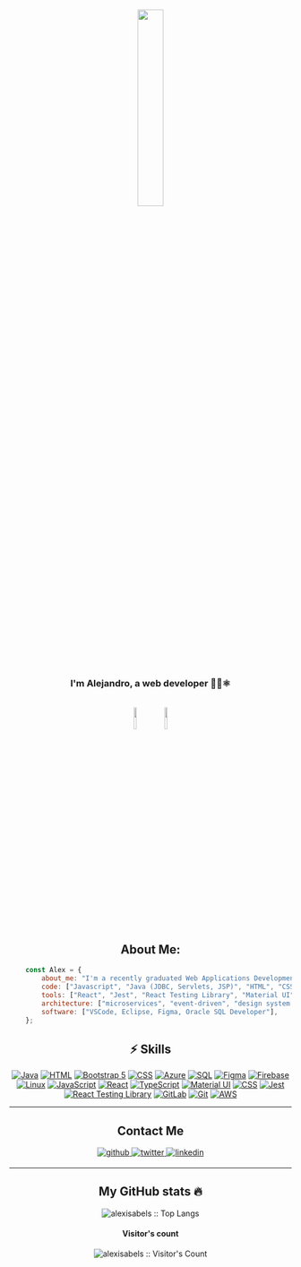 # <div align="center">  <img src="https://i.pinimg.com/originals/be/b5/41/beb541eeb1ee06ba00ef55d5baa60773.gif" align="center" style="width: 30%" />
</div>
 <div align="center"> <h3>I'm Alejandro, a web developer 👨‍💻⚛️ </h3></div>  

<br/>  

<div align="center">
    <img sizes="" src="https://media4.giphy.com/media/eNAsjO55tPbgaor7ma/giphy.gif?cid=6c09b952lp18eyr1qdcfnht9ga91hew6kwsxm4hdkwqyj80h&ep=v1_internal_gif_by_id&rid=giphy.gif&ct=s" align="center" style="width:10%" />
    <img sizes="" src="https://media.giphy.com/media/ln7z2eWriiQAllfVcn/giphy.gif" align="center" style="width: 10%" />
</div>  
<h2 align="center">
    About Me:
</h2>

```javascript
    const Alex = {
        about_me: "I'm a recently graduated Web Applications Development student with a passion for frontend programming.",
        code: ["Javascript", "Java (JDBC, Servlets, JSP)", "HTML", "CSS",  "Typescript"],
        tools: ["React", "Jest", "React Testing Library", "Material UI", "Bootstrap", "Firebase", "Azure", "Oracle Cloud", "AWS", "Ubuntu", "Apache", "GitLab", "Git"],
        architecture: ["microservices", "event-driven", "design system pattern"],
        software: ["VSCode, Eclipse, Figma, Oracle SQL Developer"],
    };
```
<h2 align="center">
⚡  Skills
</h2>


<div align="center">

[![Java](https://img.shields.io/badge/Java-FF5733?style=for-the-badge&logo=java&logoColor=white)](https://www.oracle.com/java/)
[![HTML](https://img.shields.io/badge/HTML5-FF6F61?style=for-the-badge&logo=html5&logoColor=white)](https://developer.mozilla.org/en-US/docs/Web/HTML)
[![Bootstrap 5](https://img.shields.io/badge/Bootstrap-7952B3?style=for-the-badge&logo=bootstrap&logoColor=white)](https://getbootstrap.com/)
[![CSS](https://img.shields.io/badge/CSS3-1E90FF?style=for-the-badge&logo=css3&logoColor=white)](https://developer.mozilla.org/en-US/docs/Web/CSS)
[![Azure](https://img.shields.io/badge/Azure-0078D4?style=for-the-badge&logo=microsoft-azure&logoColor=white)](https://azure.microsoft.com/)
[![SQL](https://img.shields.io/badge/SQL-FF6347?style=for-the-badge&logo=sql&logoColor=white)](https://www.w3schools.com/sql/)
[![Figma](https://img.shields.io/badge/Figma-F24E1E?style=for-the-badge&logo=figma&logoColor=white)](https://www.figma.com/)
[![Firebase](https://img.shields.io/badge/Firebase-FFCA28?style=for-the-badge&logo=firebase&logoColor=white)](https://www.firebase.com/)
[![Linux](https://img.shields.io/badge/Linux-FCC624?style=for-the-badge&logo=linux&logoColor=black)](https://www.linux.org/)
[![JavaScript](https://img.shields.io/badge/JavaScript-F7DF1E?style=for-the-badge&logo=javascript&logoColor=black)](https://developer.mozilla.org/en-US/docs/Web/JavaScript)
[![React](https://img.shields.io/badge/React-61DAFB?style=for-the-badge&logo=react&logoColor=black)](https://reactjs.org/)
[![TypeScript](https://img.shields.io/badge/TypeScript-3178C6?style=for-the-badge&logo=typescript&logoColor=white)](https://www.typescriptlang.org/)
[![Material UI](https://img.shields.io/badge/Material_UI-0081CB?style=for-the-badge&logo=material-ui&logoColor=white)](https://mui.com/)
[![CSS](https://img.shields.io/badge/CSS3-1572B6?style=for-the-badge&logo=css3&logoColor=white)](https://developer.mozilla.org/en-US/docs/Web/CSS)
[![Jest](https://img.shields.io/badge/Jest-C21325?style=for-the-badge&logo=jest&logoColor=white)](https://jestjs.io/)
[![React Testing Library](https://img.shields.io/badge/React_Testing_Library-20232A?style=for-the-badge&logo=testing-library&logoColor=61DAFB)](https://testing-library.com/)
[![GitLab](https://img.shields.io/badge/GitLab-FCA121?style=for-the-badge&logo=gitlab&logoColor=white)](https://gitlab.com/)
[![Git](https://img.shields.io/badge/Git-F05032?style=for-the-badge&logo=git&logoColor=white)](https://git-scm.com/)
[![AWS](https://img.shields.io/badge/AWS-232F3E?style=for-the-badge&logo=amazon-aws&logoColor=white)](https://aws.amazon.com/)
</div>

--- 

<h2 align="center">
    Contact Me
</h2>  
<div align="center">
<a href="https://github.com/alexisabels" target="_blank">
<img src=https://img.shields.io/badge/github-%2324292e.svg?&style=for-the-badge&logo=github&logoColor=white alt=github style="margin-bottom: 5px;" />
</a>
<a href="https://twitter.com/deisabels" target="_blank">
<img src=https://img.shields.io/badge/twitter-%2300acee.svg?&style=for-the-badge&logo=twitter&logoColor=white alt=twitter style="margin-bottom: 5px;" />
</a>
<a href="https://linkedin.com/in/alexisabel" target="_blank">
<img src=https://img.shields.io/badge/linkedin-%231E77B5.svg?&style=for-the-badge&logo=linkedin&logoColor=white alt=linkedin style="margin-bottom: 5px;" />
</a> 
</div>  
  

--- 


<h2 align="center">
    My GitHub stats 🔥
</h2>
<p align="center"><img src="https://github-readme-stats.vercel.app/api/top-langs/?username=alexisabels&langs_count=10&theme=tokyonight&layout=compact" alt="alexisabels :: Top Langs" />
<h4 align="center">Visitor's count</h4>
<p align="center"><img src="https://profile-counter.glitch.me/{alexisabels}/count.svg" alt="alexisabels :: Visitor's Count" /></p></p>
